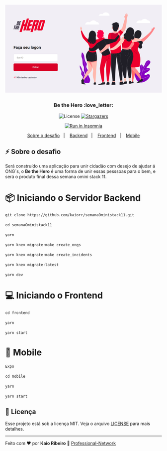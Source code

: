 <h1 align="center">
  <img alt="bethehero" title="bethehero" src="./img/login-page.png" />
</h1>

<h3 align="center">
  Be the Hero  :love_letter:
</h3>

<p align="center">
  <img alt="License" src="https://img.shields.io/badge/license-MIT-%2304D361">

  <a href="https://github.com/kaiorr/semanaOministack11/stargazers">
    <img alt="Stargazers" src="https://img.shields.io/github/stars/kaiorr/semanaOministack11?style=social">
  </a>
</p>
<p align="center">
    <a href="https://insomnia.rest/images/run.svg)](https://insomnia.rest/run/?label=Semana%20Oministack%2011&uri=https%3A%2F%2Fraw.githubusercontent.com%2Fkaiorr%2FsemanaOministack11%2Fmaster%2Fbackend%2FInsomnia_2020-03-28.json"
    target="_blank"><img src="https://insomnia.rest/images/run.svg" alt="Run in Insomnia">
  </a>
</p>

<p align="center">
  <a href="#zap-sobre-o-desafio">Sobre o desafio</a>&nbsp;&nbsp;&nbsp;|&nbsp;&nbsp;&nbsp;
  <a href="#iniciando-o-servidor-backend">Backend</a>&nbsp;&nbsp;&nbsp;|&nbsp;&nbsp;&nbsp;
  <a href="#computer-iniciando-o-frontend">Frontend</a>&nbsp;&nbsp;&nbsp;|&nbsp;&nbsp;&nbsp;
  <a href="#iphone-mobile">Mobile</a>
</p>

## :zap: Sobre o desafio

Será construído uma aplicação para unir cidadão com desejo de ajudar á ONG´s, o **Be the Hero** é uma forma de unir essas pesssoas para o bem, e será o produto final dessa semana omini stack 11.


# :package: Iniciando o Servidor Backend

    git clone https://github.com/kaiorr/semanaOministack11.git

    cd semanaOministack11

    yarn

    yarn knex migrate:make create_ongs

    yarn knex migrate:make create_incidents

    yarn knex migrate:latest

    yarn dev


# :computer: Iniciando o Frontend

    cd frontend

    yarn

    yarn start


# :iphone: Mobile

    Expo

    cd mobile

    yarn

    yarn start
    

## :memo: Licença

Esse projeto está sob a licença MIT. Veja o arquivo [LICENSE](https://raw.githubusercontent.com/kaiorr/semanaOministack11/master/LICENSE) para mais detalhes.

----

Feito com :heart: por **Kaio Ribeiro** :call_me_hand: [Professional-Network](https://www.linkedin.com/in/kaio-ribeiro-310123150/)
